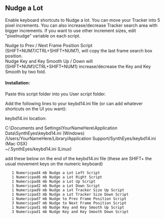 ## Nudge a Lot

Enable keyboard shortcuts to Nudge a lot. You can move your Tracker into 5 pixel increments.
You can also increase/decrease Tracker search area with bigger increments.
If you want to use other increment sizes, edit "pixelnudge" variable on each script.

Nudge to Prev / Next Frame Position Script (SHIFT+NUM7/CTRL+SHIFT+NUM7), will copy the last frame search box position.<br>
Nudge Key and Key Smooth Up / Down will (SHIFT+NUM1/CTRL+SHIFT+NUM1) increase/decrease the Key and Key Smooth by two fold.


#### Installation:
Paste this script folder into you User script folder.

Add the following lines to your keybd14.ini file (or can add whatever shortcuts on the UI you want):

keybd14.ini location:

C:\Documents and Settings\YourNameHere\Application Data\SynthEyes\keybd14.ini (Windows)<br>
/Users/YourNameHere/Library/Application Support/SynthEyes/keybd14.ini (Mac OSX) <br>
~/.SynthEyes/keybd14.ini (Linux)<br>

add these below on the end of the keybd14.ini file (these are SHIFT+ the usual movement keys on the numeric keyboard)
```
   1 Numericpad4 mb Nudge a Lot Left Script
   1 Numericpad6 mb Nudge a Lot Right Script
   1 Numericpad8 mb Nudge a Lot Up Script
   1 Numericpad2 mb Nudge a Lot Down Script
   1 Numericpad9 mb Nudge a Lot Tracker Size Up Script
   1 Numericpad3 mb Nudge a Lot Tracker Size Down Script
   1 Numericpad7 mb Nudge to Prev Frame Position Script
   3 Numericpad7 mb Nudge to Next Frame Position Script  
   1 Numericpad1 mb Nudge Key and Key Smooth Up Script
   3 Numericpad1 mb Nudge Key and Key Smooth Down Script
```
